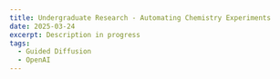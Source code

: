 ```yaml
---
title: Undergraduate Research - Automating Chemistry Experiments
date: 2025-03-24
excerpt: Description in progress
tags: 
  - Guided Diffusion
  - OpenAI
---
```

